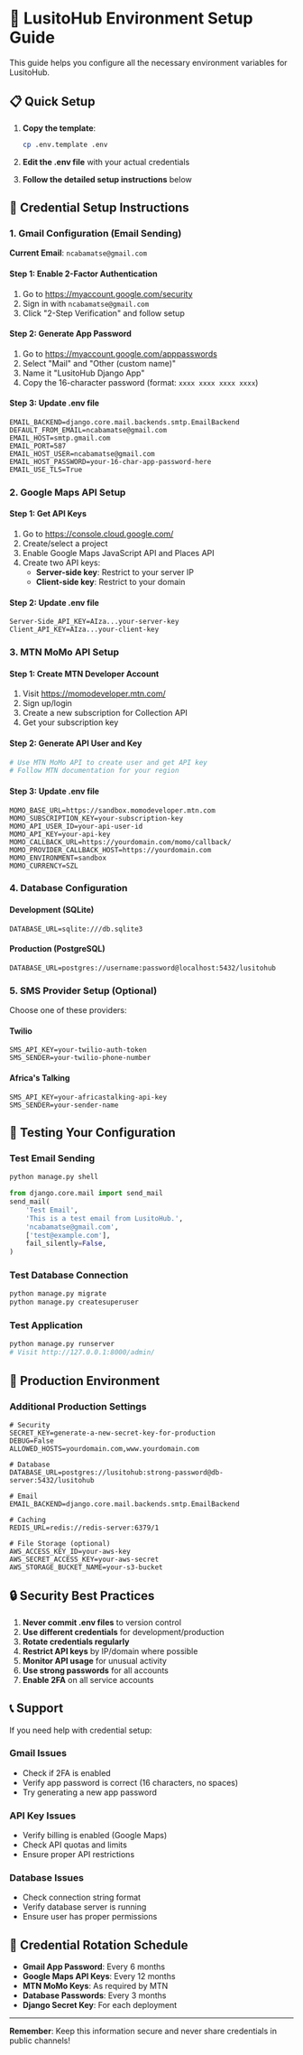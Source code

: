 # 🔧 LusitoHub Environment Setup Guide

This guide helps you configure all the necessary environment variables for LusitoHub.

## 📋 Quick Setup

1. **Copy the template**:
   ```bash
   cp .env.template .env
   ```

2. **Edit the .env file** with your actual credentials
3. **Follow the detailed setup instructions** below

## 🔑 Credential Setup Instructions

### 1. Gmail Configuration (Email Sending)

**Current Email**: `ncabamatse@gmail.com`

#### Step 1: Enable 2-Factor Authentication
1. Go to https://myaccount.google.com/security
2. Sign in with `ncabamatse@gmail.com`
3. Click "2-Step Verification" and follow setup

#### Step 2: Generate App Password
1. Go to https://myaccount.google.com/apppasswords
2. Select "Mail" and "Other (custom name)"
3. Name it "LusitoHub Django App"
4. Copy the 16-character password (format: `xxxx xxxx xxxx xxxx`)

#### Step 3: Update .env file
```env
EMAIL_BACKEND=django.core.mail.backends.smtp.EmailBackend
DEFAULT_FROM_EMAIL=ncabamatse@gmail.com
EMAIL_HOST=smtp.gmail.com
EMAIL_PORT=587
EMAIL_HOST_USER=ncabamatse@gmail.com
EMAIL_HOST_PASSWORD=your-16-char-app-password-here
EMAIL_USE_TLS=True
```

### 2. Google Maps API Setup

#### Step 1: Get API Keys
1. Go to https://console.cloud.google.com/
2. Create/select a project
3. Enable Google Maps JavaScript API and Places API
4. Create two API keys:
   - **Server-side key**: Restrict to your server IP
   - **Client-side key**: Restrict to your domain

#### Step 2: Update .env file
```env
Server-Side_API_KEY=AIza...your-server-key
Client_API_KEY=AIza...your-client-key
```

### 3. MTN MoMo API Setup

#### Step 1: Create MTN Developer Account
1. Visit https://momodeveloper.mtn.com/
2. Sign up/login
3. Create a new subscription for Collection API
4. Get your subscription key

#### Step 2: Generate API User and Key
```bash
# Use MTN MoMo API to create user and get API key
# Follow MTN documentation for your region
```

#### Step 3: Update .env file
```env
MOMO_BASE_URL=https://sandbox.momodeveloper.mtn.com
MOMO_SUBSCRIPTION_KEY=your-subscription-key
MOMO_API_USER_ID=your-api-user-id
MOMO_API_KEY=your-api-key
MOMO_CALLBACK_URL=https://yourdomain.com/momo/callback/
MOMO_PROVIDER_CALLBACK_HOST=https://yourdomain.com
MOMO_ENVIRONMENT=sandbox
MOMO_CURRENCY=SZL
```

### 4. Database Configuration

#### Development (SQLite)
```env
DATABASE_URL=sqlite:///db.sqlite3
```

#### Production (PostgreSQL)
```env
DATABASE_URL=postgres://username:password@localhost:5432/lusitohub
```

### 5. SMS Provider Setup (Optional)

Choose one of these providers:

#### Twilio
```env
SMS_API_KEY=your-twilio-auth-token
SMS_SENDER=your-twilio-phone-number
```

#### Africa's Talking
```env
SMS_API_KEY=your-africastalking-api-key
SMS_SENDER=your-sender-name
```

## 🧪 Testing Your Configuration

### Test Email Sending
```bash
python manage.py shell
```

```python
from django.core.mail import send_mail
send_mail(
    'Test Email',
    'This is a test email from LusitoHub.',
    'ncabamatse@gmail.com',
    ['test@example.com'],
    fail_silently=False,
)
```

### Test Database Connection
```bash
python manage.py migrate
python manage.py createsuperuser
```

### Test Application
```bash
python manage.py runserver
# Visit http://127.0.0.1:8000/admin/
```

## 🚀 Production Environment

### Additional Production Settings
```env
# Security
SECRET_KEY=generate-a-new-secret-key-for-production
DEBUG=False
ALLOWED_HOSTS=yourdomain.com,www.yourdomain.com

# Database
DATABASE_URL=postgres://lusitohub:strong-password@db-server:5432/lusitohub

# Email
EMAIL_BACKEND=django.core.mail.backends.smtp.EmailBackend

# Caching
REDIS_URL=redis://redis-server:6379/1

# File Storage (optional)
AWS_ACCESS_KEY_ID=your-aws-key
AWS_SECRET_ACCESS_KEY=your-aws-secret
AWS_STORAGE_BUCKET_NAME=your-s3-bucket
```

## 🔒 Security Best Practices

1. **Never commit .env files** to version control
2. **Use different credentials** for development/production
3. **Rotate credentials regularly**
4. **Restrict API keys** by IP/domain where possible
5. **Monitor API usage** for unusual activity
6. **Use strong passwords** for all accounts
7. **Enable 2FA** on all service accounts

## 📞 Support

If you need help with credential setup:

### Gmail Issues
- Check if 2FA is enabled
- Verify app password is correct (16 characters, no spaces)
- Try generating a new app password

### API Key Issues
- Verify billing is enabled (Google Maps)
- Check API quotas and limits
- Ensure proper API restrictions

### Database Issues
- Check connection string format
- Verify database server is running
- Ensure user has proper permissions

## 🔄 Credential Rotation Schedule

- **Gmail App Password**: Every 6 months
- **Google Maps API Keys**: Every 12 months
- **MTN MoMo Keys**: As required by MTN
- **Database Passwords**: Every 3 months
- **Django Secret Key**: For each deployment

---

**Remember**: Keep this information secure and never share credentials in public channels!
